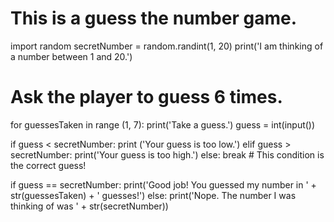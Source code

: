 # This is a guess the number game.
import random
secretNumber = random.randint(1, 20)
print('I am thinking of a number between 1 and 20.')

# Ask the player to guess 6 times.
for guessesTaken in range (1, 7):
  print('Take a guess.')
  guess = int(input())
  
  if guess < secretNumber:
    print ('Your guess is too low.')
  elif guess > secretNumber:
    print('Your guess is too high.')
  else:
    break    # This condition is the correct guess!
    
if guess == secretNumber:
  print('Good job! You guessed my number in ' + str(guessesTaken) + ' guesses!')
else:
  print('Nope. The number I was thinking of was ' + str(secretNumber))
